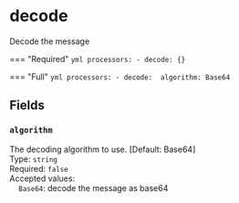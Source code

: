 # decode
Decode the message

=== "Required"
    ```yml
    processors:
        - decode: {}
    ```

=== "Full"
    ```yml
    processors:
        - decode: 
            algorithm: Base64
    ```


## Fields
### `algorithm`
The decoding algorithm to use.  [Default: Base64]    
Type: `string`  
Required: `false`  
Accepted values:   
&nbsp;&nbsp;&nbsp;&nbsp;`Base64`: decode the message as base64  